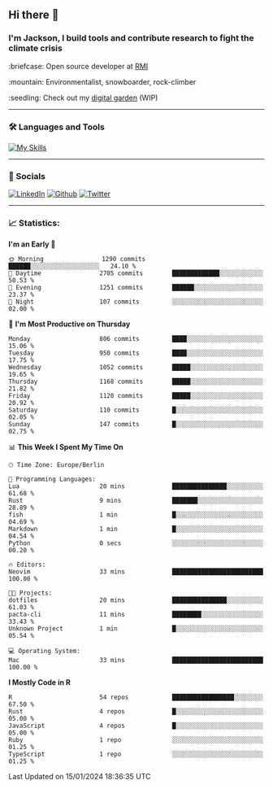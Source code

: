 ## Hi there :wave:
### I'm Jackson, I build tools and contribute research to fight the climate crisis
<p> :briefcase: Open source developer at <a href="https://rmi.org/" alt="RMI">RMI</a></p>
<p> :mountain: Environmentalist, snowboarder, rock-climber</p>
<p> :seedling: Check out my <a href="https://jdhoffa.github.io/" alt="digital garden">digital garden</a> (WIP) </p>

---

### :hammer_and_wrench: Languages and Tools

[![My Skills](https://skillicons.dev/icons?i=r,python,rust,js,html,css,postgresql,neovim,azure,docker,git&perline=6&theme=dark)](https://skillicons.dev)

---

### :iphone: Socials

[![LinkedIn](https://skillicons.dev/icons?i=linkedin&theme=dark)](https://www.linkedin.com/in/jackson-hoffart/) 
[![Github](https://skillicons.dev/icons?i=github&theme=dark)](https://github.com/jdhoffa) 
[![Twitter](https://skillicons.dev/icons?i=twitter&theme=dark)](https://twitter.com/jdhoffart) 

---

### :chart_with_upwards_trend: Statistics:

 
<!--START_SECTION:waka-->
**I'm an Early 🐤** 

```text
🌞 Morning                1290 commits        ██████░░░░░░░░░░░░░░░░░░░   24.10 % 
🌆 Daytime                2705 commits        █████████████░░░░░░░░░░░░   50.53 % 
🌃 Evening                1251 commits        ██████░░░░░░░░░░░░░░░░░░░   23.37 % 
🌙 Night                  107 commits         ░░░░░░░░░░░░░░░░░░░░░░░░░   02.00 % 
```
📅 **I'm Most Productive on Thursday** 

```text
Monday                   806 commits         ████░░░░░░░░░░░░░░░░░░░░░   15.06 % 
Tuesday                  950 commits         ████░░░░░░░░░░░░░░░░░░░░░   17.75 % 
Wednesday                1052 commits        █████░░░░░░░░░░░░░░░░░░░░   19.65 % 
Thursday                 1168 commits        █████░░░░░░░░░░░░░░░░░░░░   21.82 % 
Friday                   1120 commits        █████░░░░░░░░░░░░░░░░░░░░   20.92 % 
Saturday                 110 commits         █░░░░░░░░░░░░░░░░░░░░░░░░   02.05 % 
Sunday                   147 commits         █░░░░░░░░░░░░░░░░░░░░░░░░   02.75 % 
```


📊 **This Week I Spent My Time On** 

```text
🕑︎ Time Zone: Europe/Berlin

💬 Programming Languages: 
Lua                      20 mins             ███████████████░░░░░░░░░░   61.68 % 
Rust                     9 mins              ███████░░░░░░░░░░░░░░░░░░   28.89 % 
fish                     1 min               █░░░░░░░░░░░░░░░░░░░░░░░░   04.69 % 
Markdown                 1 min               █░░░░░░░░░░░░░░░░░░░░░░░░   04.54 % 
Python                   0 secs              ░░░░░░░░░░░░░░░░░░░░░░░░░   00.20 % 

🔥 Editors: 
Neovim                   33 mins             █████████████████████████   100.00 % 

🐱‍💻 Projects: 
dotfiles                 20 mins             ███████████████░░░░░░░░░░   61.03 % 
pacta-cli                11 mins             ████████░░░░░░░░░░░░░░░░░   33.43 % 
Unknown Project          1 min               █░░░░░░░░░░░░░░░░░░░░░░░░   05.54 % 

💻 Operating System: 
Mac                      33 mins             █████████████████████████   100.00 % 
```

**I Mostly Code in R** 

```text
R                        54 repos            █████████████████░░░░░░░░   67.50 % 
Rust                     4 repos             █░░░░░░░░░░░░░░░░░░░░░░░░   05.00 % 
JavaScript               4 repos             █░░░░░░░░░░░░░░░░░░░░░░░░   05.00 % 
Ruby                     1 repo              ░░░░░░░░░░░░░░░░░░░░░░░░░   01.25 % 
TypeScript               1 repo              ░░░░░░░░░░░░░░░░░░░░░░░░░   01.25 % 
```




 Last Updated on 15/01/2024 18:36:35 UTC
<!--END_SECTION:waka-->
